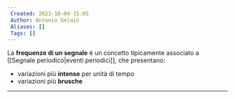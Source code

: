 ```yaml
---
 Created: 2023-10-04 15:05
 Author: Antonio Gelain
 Aliases: []
 Tags: []
---
```


La **frequenze di un segnale** è un concetto tipicamente associato a [[Segnale periodico|eventi periodici]], che presentano:
- variazioni più **intense** per unità di tempo
- variazioni più **brusche**

---

